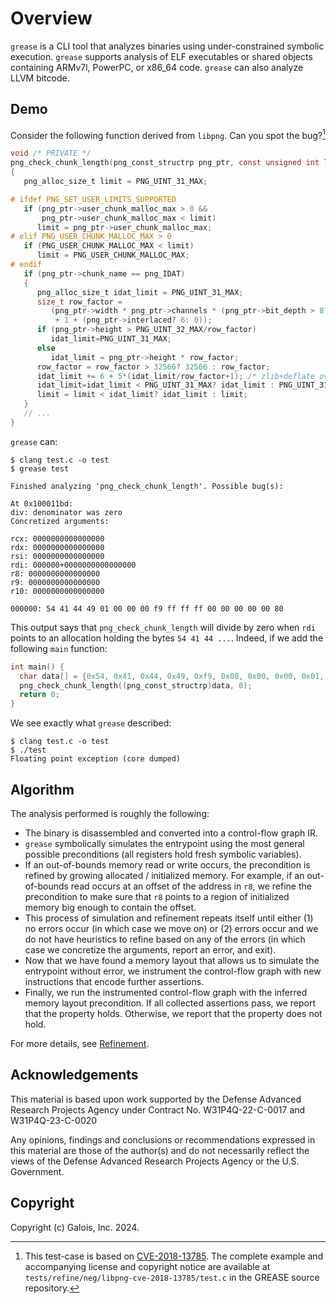 # Overview

`grease` is a CLI tool that analyzes binaries using under-constrained symbolic execution. `grease` supports analysis of ELF executables or shared objects containing ARMv7l, PowerPC, or x86_64 code. `grease` can also analyze LLVM bitcode.

## Demo

Consider the following function derived from `libpng`. Can you spot the bug?[^libpng]

```c
void /* PRIVATE */
png_check_chunk_length(png_const_structrp png_ptr, const unsigned int length)
{
   png_alloc_size_t limit = PNG_UINT_31_MAX;

# ifdef PNG_SET_USER_LIMITS_SUPPORTED
   if (png_ptr->user_chunk_malloc_max > 0 &&
       png_ptr->user_chunk_malloc_max < limit)
      limit = png_ptr->user_chunk_malloc_max;
# elif PNG_USER_CHUNK_MALLOC_MAX > 0
   if (PNG_USER_CHUNK_MALLOC_MAX < limit)
      limit = PNG_USER_CHUNK_MALLOC_MAX;
# endif
   if (png_ptr->chunk_name == png_IDAT)
   {
      png_alloc_size_t idat_limit = PNG_UINT_31_MAX;
      size_t row_factor =
         (png_ptr->width * png_ptr->channels * (png_ptr->bit_depth > 8? 2: 1)
          + 1 + (png_ptr->interlaced? 6: 0));
      if (png_ptr->height > PNG_UINT_32_MAX/row_factor)
         idat_limit=PNG_UINT_31_MAX;
      else
         idat_limit = png_ptr->height * row_factor;
      row_factor = row_factor > 32566? 32566 : row_factor;
      idat_limit += 6 + 5*(idat_limit/row_factor+1); /* zlib+deflate overhead */
      idat_limit=idat_limit < PNG_UINT_31_MAX? idat_limit : PNG_UINT_31_MAX;
      limit = limit < idat_limit? idat_limit : limit;
   }
   // ...
}
```

`grease` can:

```
$ clang test.c -o test
$ grease test

Finished analyzing 'png_check_chunk_length'. Possible bug(s):

At 0x100011bd:
div: denominator was zero
Concretized arguments:

rcx: 0000000000000000
rdx: 0000000000000000
rsi: 0000000000000000
rdi: 000000+0000000000000000
r8: 0000000000000000
r9: 0000000000000000
r10: 0000000000000000

000000: 54 41 44 49 01 00 00 00 f9 ff ff ff 00 00 00 00 00 80
```

This output says that `png_check_chunk_length` will divide by zero when `rdi` points to an allocation holding the bytes `54 41 44 ...`. Indeed, if we add the following `main` function:

```c
int main() {
  char data[] = {0x54, 0x41, 0x44, 0x49, 0xf9, 0x00, 0x00, 0x00, 0x01, 0xb7, 0x3e, 0x9b, 0x00, 0x00, 0x00, 0x00, 0x00, 0x80};
  png_check_chunk_length((png_const_structrp)data, 0);
  return 0;
}
```
We see exactly what `grease` described:
```
$ clang test.c -o test
$ ./test
Floating point exception (core dumped)
```

[^libpng]: This test-case is based on [CVE-2018-13785](https://cve.mitre.org/cgi-bin/cvename.cgi?name=CVE-2018-13785). The complete example and accompanying license and copyright notice are available at `tests/refine/neg/libpng-cve-2018-13785/test.c` in the GREASE source repository.

## Algorithm

The analysis performed is roughly the following:

- The binary is disassembled and converted into a control-flow graph IR.
- `grease` symbolically simulates the entrypoint using the most general possible preconditions (all registers hold fresh symbolic variables).
- If an out-of-bounds memory read or write occurs, the precondition is refined by growing allocated / initialized memory. For example, if an out-of-bounds read occurs at an offset of the address in `r8`, we refine the precondition to make sure that `r8` points to a region of initialized memory big enough to contain the offset.
- This process of simulation and refinement repeats itself until either (1) no errors occur (in which case we move on) or (2) errors occur and we do not have heuristics to refine based on any of the errors (in which case we concretize the arguments, report an error, and exit).
- Now that we have found a memory layout that allows us to simulate the entrypoint without error, we instrument the control-flow graph with new instructions that encode further assertions.
- Finally, we run the instrumented control-flow graph with the inferred memory layout precondition. If all collected assertions pass, we report that the property holds. Otherwise, we report that the property does not hold.

For more details, see [Refinement](refinement.md).

## Acknowledgements

This material is based upon work supported by the Defense Advanced Research Projects Agency under Contract No. W31P4Q-22-C-0017 and W31P4Q-23-C-0020

Any opinions, findings and conclusions or recommendations expressed in this material are those of the author(s) and do not necessarily reflect the views of the Defense Advanced Research Projects Agency or the U.S. Government.

## Copyright

Copyright (c) Galois, Inc. 2024.
